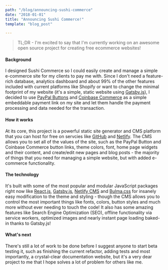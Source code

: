 ```yaml
---
path: "/blog/announcing-sushi-commerce"
date: "2018-01-01"
title: "Announcing Sushi Commerce!"
template: "blog_post"

---
```


> TL;DR - I'm excited to say that I'm currently working on an awesome open source project for creating free ecommerce websites! 

#### Background

I designed Sushi Commerce so I could easily create and manage a simple e-commerce site for my clients to pay me with. Since I don't need a feature-rich database, analytics dashboard and about 99% of the other features included with current platforms like Shopify or want to change the minimal footprint of my website (it's a simple, static website using [Gatsby.js](https://www.gatsbyjs.org/)), I decided to use [PayPal Buttons](https://www.paypal.com/buttons) and [Coinbase Commerce](https://commerce.coinbase.com/signin) as a simple embeddable payment link on my site and let them handle the payment processing and data needed for the transaction. 

#### How it works

At its core, this project is a powerful static site generator and CMS platform that you can host for free on servcies like [GitHub](https://github.com/) and [Netlify](https://www.netlify.com/). The CMS allows you to set all of the values of the site, such as the PayPal Button and Coinbase Commerce button links, theme colors, font, home page widgets and their content, and create/edit new pages and blog posts - the majority of things that you need for managing a simple website, but with added e-commerce functionality.

#### The technology

It's built with some of the most popular and modular JavaScript packages right now like [React.js](https://reactjs.org/), [Gatsby.js](https://www.gatsbyjs.org/), [Netlify CMS](https://www.netlifycms.org/) and [Bulma.css](https://bulma.io/) for insanely easy modification to the theme and styling - though the CMS allows you to control the most important things like fonts, colors, button styles and much more without ever needing to touch the code! It also has some amazing features like Search Engine Optimization (SEO), offline functionality via service workers, optimized images and nearly instant page loading baked-in thanks to Gatsby.js!

#### What's next

There's still a lot of work to be done before I suggest anyone to start beta testing it, such as finishing the current refactor, adding tests and most importantly, a crystal-clear documentation website, but it's a very dear project to me that I hope solves a lot of problem for others like me. 
